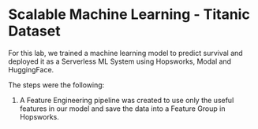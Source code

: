 # Scalable Machine Learning - Titanic Dataset
For this lab, we trained a machine learning model to predict survival and deployed it as a Serverless ML System using Hopsworks, Modal and HuggingFace.

The steps were the following:
1. A Feature Engineering pipeline was created to use only the useful features in our model and save the data into a Feature Group in Hopsworks.
